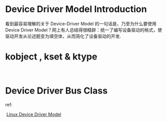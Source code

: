 # Device Driver Model Introduction

看到最容易理解的关于 Device-Driver Model 的一句话是，乃至为什么要使用Device Driver Model？网上有人总结得很精辟：统一了编写设备驱动的格式，使驱动开发从论述题变为填空体，从而简化了设备驱动的开发.



# kobject , kset & ktype



​	





# Device Driver Bus Class 





ref:

​	[Linux Device Driver Model](<https://freemandealer.github.io/2016/09/01/device-driver-linux-device-driver/>)

